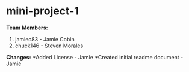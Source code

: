# mini-project-1

**Team Members:**
1. jamiec83 - Jamie Cobin
2. chuck146 - Steven Morales

**Changes:**
*Added License - Jamie
*Created initial readme document - Jamie


